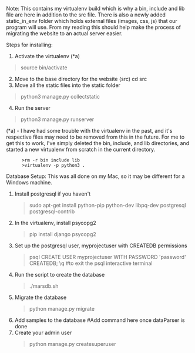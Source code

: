 Note: This contains my virtualenv build which is why a bin, include and lib file
are here in addition to the src file. There is also a newly added static_in_env
folder which holds external files (images, css, js) that our program will use.
From my reading this should help make the process of migrating the website to an actual
server easier.

Steps for installing:
1. Activate the virtualenv (*a)
  >source bin/activate
2. Move to the base directory for the website (src)
  cd src
3. Move all the static files into the static folder 
  >python3 manage.py collectstatic
4. Run the server
  >python3 manage.py runserver

  (*a) - I have had some trouble with the virtualenv in the past, and it's respective
         files may need to be removed from this in the future. For me to get this to
         work, I've simply deleted the bin, include, and lib directories, and started
         a new virtualenv from scratch in the current directory. 
          
          >rm -r bin include lib
          >virtualenv -p python3 .

Database Setup:
This was all done on my Mac, so it may be different for a Windows machine.
1. Install postgresql if you haven't
   >sudo apt-get install python-pip python-dev libpq-dev postgresql postgresql-contrib
2. In the virtualenv, install psycopg2
   >pip install django psycopg2
3. Set up the postgresql user, myprojectuser with CREATEDB permissions
   >psql
   >CREATE USER myprojectuser WITH PASSWORD 'password' CREATEDB;
   >\q  #to exit the psql interactive terminal
4. Run the script to create the database
   >./marsdb.sh
5. Migrate the database
   >python manage.py migrate
6. Add samples to the database
   #Add command here once dataParser is done
7. Create your admin user
   >python manage.py createsuperuser
